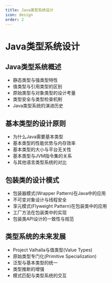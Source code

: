 ```yaml
---
title: Java类型系统设计
icon: design
order: 2
---
```


# Java类型系统设计

## Java类型系统概述

- 静态类型与强类型特性
- 值类型与引用类型的区别
- 原始类型与对象类型的设计考量
- 类型安全与类型检查机制
- Java类型系统的演进历史

## 基本类型的设计原则

- 为什么Java需要基本类型
- 基本类型的性能优势与内存效率
- 基本类型的大小与平台无关性
- 基本类型与JVM指令集的关系
- 与其他语言类型系统的对比

## 包装类的设计模式

- 包装器模式(Wrapper Pattern)在Java中的应用
- 不可变对象设计与线程安全
- 享元模式(Flyweight Pattern)在包装类中的应用
- 工厂方法在包装类中的实现
- 包装类API设计的一致性与规范

## 类型系统的未来发展

- Project Valhalla与值类型(Value Types)
- 原始类型专门化(Primitive Specialization)
- 泛型与基本类型的统一
- 类型推断的增强
- 模式匹配与类型系统的交互

